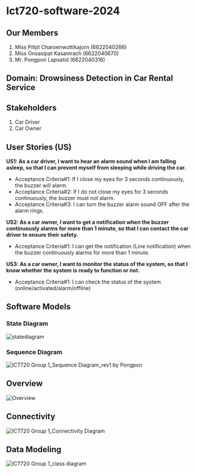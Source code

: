 # Ict720-software-2024
## Our Members
1. Miss Pitijit Charoenwuttikajorn (6622040266)
2. Miss Onsasipat Kasamrach (6622040670)
3. Mr. Pongpon Lapsatid (6622040316)
          
## Domain: Drowsiness Detection in Car Rental Service
## Stakeholders
1. Car Driver
2. Car Owner
   
## User Stories (US)
**US1: As a car driver, I want to hear an alarm sound when I am falling asleep, so that I can prevent myself from sleeping while driving the car.**
- Acceptance Criteria#1: If I close my eyes for 3 seconds continuously, the buzzer will alarm.<br>
- Acceptance Criteria#2: If I do not close my eyes for 3 seconds continuously, the buzzer must not alarm.<br>
- Acceptance Criteria#3: I can turn the buzzer alarm sound OFF after the alarm rings.<br>


**US2: As a car owner, I want to get a notification when the buzzer continuously alarms for more than 1 minute, so that I can contact the car driver to ensure their safety.**
- Acceptance Criteria#1: I can get the notification (Line notification) when the buzzer continuously alarms for more than 1 minute.<br>


**US3: As a car owner, I want to monitor the status of the system, so that I know whether the system is ready to function or not.** <br>
- Acceptance Criteria#1: I can check the status of the system (online/activated/alarm/offline)<br>

## Software Models<br>
### State Diagram <br>
![statediagram](https://github.com/pitijit/Ict720_software_2024/assets/104715281/03771757-e6a4-422e-9987-ee1de3e6392f)
### Sequence Diagram <br>
![ICT720  Group 1_Sequence Diagram_rev1 by Pongpon](https://github.com/pitijit/Ict720-software-2024/assets/92443678/2154b755-84cd-4470-9737-9b2daa839e33)
## Overview <br>
![Overview](https://github.com/pitijit/Ict720-software-2024/assets/85090124/3d4d0916-df95-4997-8b4e-6e8417dd3fb4)
## Connectivity <br>
![ICT720  Group 1_Connectivity Diagram](https://github.com/pitijit/Ict720-software-2024/assets/92443678/27538e0c-dd15-4fc7-bdf8-0204a16a1600)
## Data Modeling<br>
![ICT720  Group 1_class diagram](https://github.com/pitijit/Ict720_software_2024/assets/104715281/2d63141f-a11c-432d-845f-35574a492a72)













